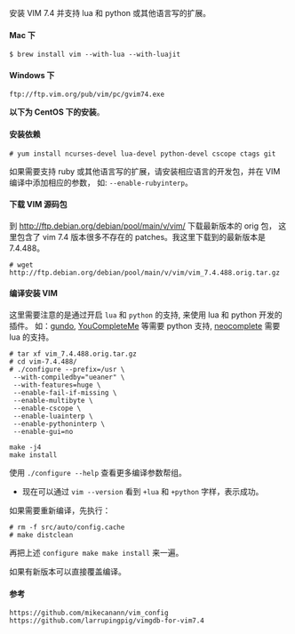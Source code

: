 安装 VIM 7.4 并支持 lua 和 python  或其他语言写的扩展。

#### Mac 下

    $ brew install vim --with-lua --with-luajit

#### Windows 下

    ftp://ftp.vim.org/pub/vim/pc/gvim74.exe

**以下为 CentOS 下的安装**。

#### 安装依赖

    # yum install ncurses-devel lua-devel python-devel cscope ctags git

如果需要支持 ruby 或其他语言写的扩展，请安装相应语言的开发包，并在 VIM 编译中添加相应的参数，
如: `--enable-rubyinterp`。

#### 下载 VIM 源码包

到 http://ftp.debian.org/debian/pool/main/v/vim/ 下载最新版本的 orig 包，
这里包含了 vim 7.4 版本很多不存在的 patches。我这里下载到的最新版本是 7.4.488。

    # wget http://ftp.debian.org/debian/pool/main/v/vim/vim_7.4.488.orig.tar.gz

#### 编译安装 VIM

这里需要注意的是通过开启 `lua` 和 `python` 的支持, 来使用 lua 和 python 开发的插件。
如：[gundo], [YouCompleteMe] 等需要 python 支持, [neocomplete] 需要 lua 的支持。

    # tar xf vim_7.4.488.orig.tar.gz
    # cd vim-7.4.488/
    # ./configure --prefix=/usr \
     --with-compiledby="ueaner" \
     --with-features=huge \
     --enable-fail-if-missing \
     --enable-multibyte \
     --enable-cscope \
     --enable-luainterp \
     --enable-pythoninterp \
     --enable-gui=no

    make -j4
    make install

使用 `./configure --help` 查看更多编译参数帮组。

* 现在可以通过 `vim --version` 看到 `+lua` 和 `+python` 字样，表示成功。

如果需要重新编译，先执行：

    # rm -f src/auto/config.cache
    # make distclean

再把上述 `configure make make install` 来一遍。

如果有新版本可以直接覆盖编译。

#### 参考

    https://github.com/mikecanann/vim_config
    https://github.com/larrupingpig/vimgdb-for-vim7.4


[gundo]: https://github.com/sjl/gundo.vim
[YouCompleteMe]: https://github.com/Valloric/YouCompleteMe
[neocomplete]: https://github.com/Shougo/neocomplete.vim
